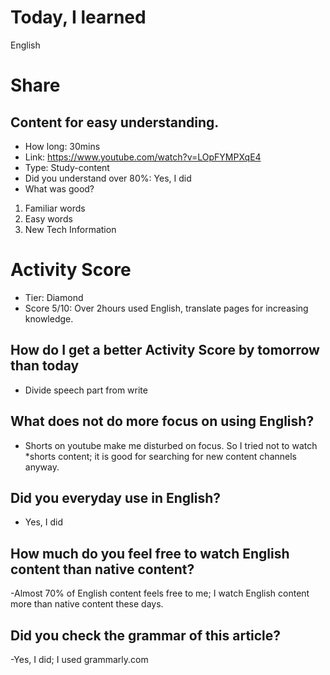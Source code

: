 # Today, I learned 
English

# Share
## Content for easy understanding.
- How long: 30mins
- Link: https://www.youtube.com/watch?v=LOpFYMPXqE4
- Type: Study-content
- Did you understand over 80%:  Yes, I did
- What was good?
1. Familiar words
2. Easy words
3. New Tech Information

# Activity Score
- Tier: Diamond
- Score 5/10: Over 2hours used English, translate pages for increasing knowledge.

## How do I get a better Activity Score by tomorrow than today
- Divide speech part from write

## What does not do more focus on using English?
- Shorts on youtube make me disturbed on focus. So I tried not to watch *shorts content; it is good for searching for new content channels anyway.

## Did you everyday use in English?
- Yes, I did

## How much do you feel free to watch English content than native content?
-Almost 70% of English content feels free to me; I watch English content more than native content these days.

## Did you check the grammar of this article?
-Yes, I did; I used grammarly.com 
